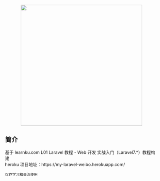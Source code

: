 <p align="center"><a href="https://laravel.com" target="_blank"><img src="https://raw.githubusercontent.com/laravel/art/master/logo-lockup/5%20SVG/2%20CMYK/1%20Full%20Color/laravel-logolockup-cmyk-red.svg" width="400"></a></p>

<h2>简介</h2>
    基于 learnku.com L01 Laravel 教程 - Web 开发 实战入门（Laravel7.*）教程构建 <br/>
    heroku 项目地址：https://my-laravel-weibo.herokuapp.com/

    仅作学习和交流使用
